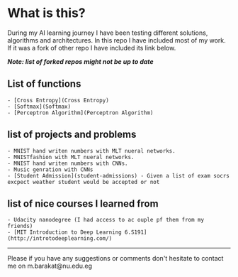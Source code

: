 
# What is this?
During my AI learning journey I have been testing different solutions, algorithms and architectures. In this repo I have included most of my work. If it was a fork of other repo I have included its link below. 

<b>*Note: list of forked repos might not be up to date*</b>

## List of functions 
    - [Cross Entropy](Cross Entropy)
    - [Softmax](Softmax)
    - [Perceptron Algorithm](Perceptron Algorithm) 

## list of projects and problems
    - MNIST hand writen numbers with MLT nueral networks.
    - MNISTfashion with MLT nueral networks.
    - MNIST hand writen numbers with CNNs.
    - Music genration with CNNs
    - [Student Admission](student-admissions) - Given a list of exam socrs excpect weather student would be accepted or not

## list of nice courses I learned from
    - Udacity nanodegree (I had access to ac ouple pf them from my friends)
    - [MIT Introduction to Deep Learning 6.S191](http://introtodeeplearning.com/)

<hr>
Please if you have any suggestions or comments don't hesitate to contact me on 
m.barakat@nu.edu.eg
